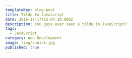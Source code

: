 ```yaml
---
templateKey: blog-post
title: Tilde In Javascript
date: 2016-12-17T15:04:10.000Z
description: You guys ever seen a tilde in JavaScript?
tags:
  - JavaScript
category: Web Development
image: /img/annick.jpg
published: true
---
```

